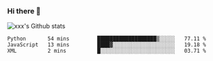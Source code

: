 ### Hi there 👋

<!--
**sdy623/sdy623** is a ✨ _special_ ✨ repository because its `README.md` (this file) appears on your GitHub profile.

Here are some ideas to get you started:

- 🔭 I’m currently working on ...
- 🌱 I’m currently learning ...
- 👯 I’m looking to collaborate on ...
- 🤔 I’m looking for help with ...
- 💬 Ask me about ...
- 📫 How to reach me: ...
- 😄 Pronouns: ...
- ⚡ Fun fact: ...
-->
![xxx's Github stats](https://github-readme-stats.vercel.app/api?username=sdy623&show_icons=true)

<!--START_SECTION:waka-->
```text
Python       54 mins         ███████████████████▒░░░░░   77.11 % 
JavaScript   13 mins         ████▓░░░░░░░░░░░░░░░░░░░░   19.18 % 
XML          2 mins          █░░░░░░░░░░░░░░░░░░░░░░░░   03.71 % 
```
<!--END_SECTION:waka-->
